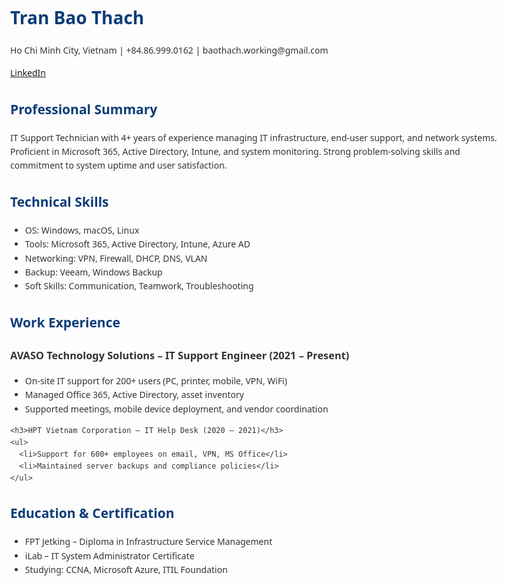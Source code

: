 <!DOCTYPE html>
<html lang="en">
<head>
  <meta charset="UTF-8" />
  <meta name="viewport" content="width=device-width, initial-scale=1.0"/>
  <title>Tran Bao Thach - Resume</title>
  <style>
    body {
      font-family: "Segoe UI", Tahoma, Geneva, Verdana, sans-serif;
      margin: 40px;
      max-width: 800px;
      line-height: 1.6;
      color: #333;
    }
    h1, h2 {
      color: #0c3c78;
    }
    hr {
      margin: 20px 0;
    }
    .section { margin-top: 30px; }
  </style>
</head>
<body>
  <h1>Tran Bao Thach</h1>
  <p>Ho Chi Minh City, Vietnam | +84.86.999.0162 | baothach.working@gmail.com</p>
  <p><a href="https://linkedin.com/in/tran-bao-thach-91b3681a5">LinkedIn</a></p>

  <div class="section">
    <h2>Professional Summary</h2>
    <p>IT Support Technician with 4+ years of experience managing IT infrastructure, end-user support, and network systems. Proficient in Microsoft 365, Active Directory, Intune, and system monitoring. Strong problem-solving skills and commitment to system uptime and user satisfaction.</p>
  </div>

  <div class="section">
    <h2>Technical Skills</h2>
    <ul>
      <li>OS: Windows, macOS, Linux</li>
      <li>Tools: Microsoft 365, Active Directory, Intune, Azure AD</li>
      <li>Networking: VPN, Firewall, DHCP, DNS, VLAN</li>
      <li>Backup: Veeam, Windows Backup</li>
      <li>Soft Skills: Communication, Teamwork, Troubleshooting</li>
    </ul>
  </div>

  <div class="section">
    <h2>Work Experience</h2>
    <h3>AVASO Technology Solutions – IT Support Engineer (2021 – Present)</h3>
    <ul>
      <li>On-site IT support for 200+ users (PC, printer, mobile, VPN, WiFi)</li>
      <li>Managed Office 365, Active Directory, asset inventory</li>
      <li>Supported meetings, mobile device deployment, and vendor coordination</li>
    </ul>

    <h3>HPT Vietnam Corporation – IT Help Desk (2020 – 2021)</h3>
    <ul>
      <li>Support for 600+ employees on email, VPN, MS Office</li>
      <li>Maintained server backups and compliance policies</li>
    </ul>
  </div>

  <div class="section">
    <h2>Education & Certification</h2>
    <ul>
      <li>FPT Jetking – Diploma in Infrastructure Service Management</li>
      <li>iLab – IT System Administrator Certificate</li>
      <li>Studying: CCNA, Microsoft Azure, ITIL Foundation</li>
    </ul>
  </div>
</body>
</html>
